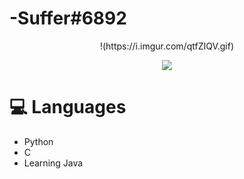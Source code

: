 # -Suffer#6892
<p align="center">
!(https://i.imgur.com/qtfZIQV.gif)
  
<p align="center">
<a href="https://dsc.bio/357272892771270656">
  <img src="https://lanyard.cnrad.dev/api/357272892771270656?" /
theme=light&bg=9ecf80&animated=true&hideDiscrim=true&borderRadius=30px&idleMessage=Probably%20doing%20something%20else..." />

</a>

# 💻 Languages

- Python
- C
- Learning Java

